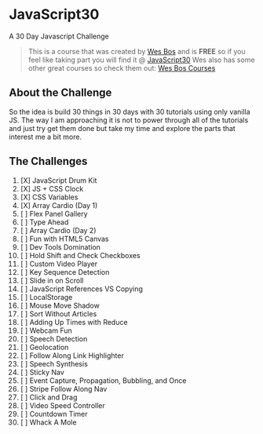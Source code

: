 # JavaScript30
A 30 Day Javascript Challenge

>This is a course that was created by [Wes Bos](https://github.com/wesbos) and is **FREE**
 so if you feel like taking part you will find it @ [JavaScript30](https://javascript30.com/account)
 Wes also has some other great courses so check them out: [Wes Bos Courses](http://wesbos.com/courses/)

## About the Challenge

So the idea is build 30 things in 30 days with 30 tutorials using only vanilla JS. The way I am approaching it is not to power through all
of the tutorials and just try get them done but take my time and explore the parts that interest me a bit more.

## The Challenges

1. [X] JavaScript Drum Kit
2. [X] JS + CSS Clock
3. [X] CSS Variables
4. [X] Array Cardio (Day 1)
5. [ ] Flex Panel Gallery
6. [ ] Type Ahead
7. [ ] Array Cardio (Day 2)
8. [ ] Fun with HTML5 Canvas
9. [ ] Dev Tools Domination
10. [ ] Hold Shift and Check Checkboxes
11. [ ] Custom Video Player
12. [ ] Key Sequence Detection
13. [ ] Slide in on Scroll
14. [ ] JavaScript References VS Copying
15. [ ] LocalStorage
16. [ ] Mouse Move Shadow
17. [ ] Sort Without Articles
18. [ ] Adding Up Times with Reduce
19. [ ] Webcam Fun
20. [ ] Speech Detection
21. [ ] Geolocation
22. [ ] Follow Along Link Highlighter
23. [ ] Speech Synthesis
24. [ ] Sticky Nav
25. [ ] Event Capture, Propagation, Bubbling, and Once
26. [ ] Stripe Follow Along Nav
27. [ ] Click and Drag
28. [ ] Video Speed Controller
29. [ ] Countdown Timer
30. [ ] Whack A Mole

